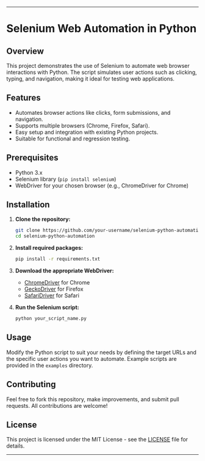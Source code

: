 
---

# Selenium Web Automation in Python

## Overview

This project demonstrates the use of Selenium to automate web browser interactions with Python. The script simulates user actions such as clicking, typing, and navigation, making it ideal for testing web applications.

## Features

- Automates browser actions like clicks, form submissions, and navigation.
- Supports multiple browsers (Chrome, Firefox, Safari).
- Easy setup and integration with existing Python projects.
- Suitable for functional and regression testing.

## Prerequisites

- Python 3.x
- Selenium library (`pip install selenium`)
- WebDriver for your chosen browser (e.g., ChromeDriver for Chrome)

## Installation

1. **Clone the repository:**
   ```bash
   git clone https://github.com/your-username/selenium-python-automation.git
   cd selenium-python-automation
   ```

2. **Install required packages:**
   ```bash
   pip install -r requirements.txt
   ```

3. **Download the appropriate WebDriver:**
   - [ChromeDriver](https://sites.google.com/a/chromium.org/chromedriver/downloads) for Chrome
   - [GeckoDriver](https://github.com/mozilla/geckodriver/releases) for Firefox
   - [SafariDriver](https://webkit.org/blog/6900/webdriver-support-in-safari-10/) for Safari

4. **Run the Selenium script:**
   ```bash
   python your_script_name.py
   ```

## Usage

Modify the Python script to suit your needs by defining the target URLs and the specific user actions you want to automate. Example scripts are provided in the `examples` directory.

## Contributing

Feel free to fork this repository, make improvements, and submit pull requests. All contributions are welcome!

## License

This project is licensed under the MIT License - see the [LICENSE](LICENSE) file for details.

---
